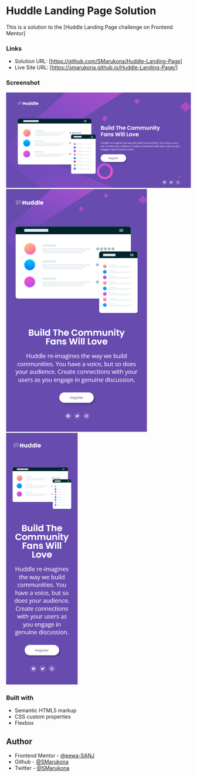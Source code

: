 # Huddle Landing Page Solution

This is a solution to the [Huddle Landing Page challenge on Frontend Mentor]

### Links

- Solution URL: [https://github.com/SMarukona/Huddle-Landing-Page]
- Live Site URL: [https://smarukona.github.io/Huddle-Landing-Page/]

### Screenshot

![Desktop](images/ss/desktop.png)
![Tab](images/ss/tab.png)
![Mobile](images/ss/mobile.png)

### Built with

- Semantic HTML5 markup
- CSS custom properties
- Flexbox

## Author
- Frontend Mentor - [@eewa-SANJ](https://www.frontendmentor.io/profile/eewa-SANJ)
- Github - [@SMarukona](https://github.com/SMarukona)
- Twitter - [@SMarukona](https://twitter.com/SMarukona)



